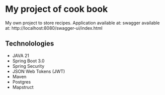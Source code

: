 # My project of cook book #
My own project to store recipes. 
Application available at: 
swagger available at: http://localhost:8080/swagger-ui/index.html
## Technolologies ##
* JAVA 21
* Spring Boot 3.0
* Spring Security
* JSON Web Tokens (JWT)
* Maven
* Postgres
* Mapstruct